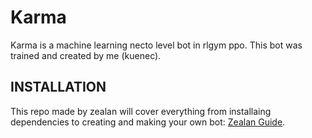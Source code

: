 # Karma
Karma is a machine learning necto level bot in rlgym ppo. This bot was trained and created by me (kuenec).

## INSTALLATION
This repo made by zealan will cover everything from installaing dependencies to creating and making your own bot: [Zealan Guide](https://github.com/ZealanL/RLGym-PPO-Guide/blob/main/intro.md).
